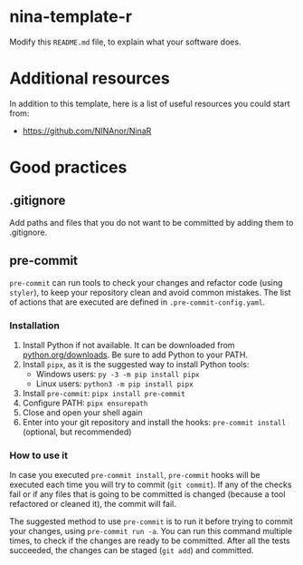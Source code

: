 # nina-template-r

Modify this `README.md` file, to explain what your software does.

# Additional resources

In addition to this template, here is a list of useful resources you could start from:
- https://github.com/NINAnor/NinaR

# Good practices

## .gitignore

Add paths and files that you do not want to be committed by adding them to .gitignore.

## pre-commit

`pre-commit` can run tools to check your changes and refactor code (using `styler`), to keep your repository clean and avoid common mistakes. The list of actions that are executed are defined in `.pre-commit-config.yaml`.

### Installation

1. Install Python if not available. It can be downloaded from [python.org/downloads](https://www.python.org/downloads/). Be sure to add Python to your PATH.
2. Install `pipx`, as it is the suggested way to install Python tools:
   - Windows users: `py -3 -m pip install pipx`
   - Linux users: `python3 -m pip install pipx`
3. Install `pre-commit`: `pipx install pre-commit`
4. Configure PATH: `pipx ensurepath`
5. Close and open your shell again
6. Enter into your git repository and install the hooks: `pre-commit install` (optional, but recommended)

### How to use it

In case you executed `pre-commit install`, `pre-commit` hooks will be executed each time you will try to commit (`git commit`). If any of the checks fail or if any files that is going to be committed is changed (because a tool refactored or cleaned it), the commit will fail.

The suggested method to use `pre-commit` is to run it before trying to commit your changes, using `pre-commit run -a`. You can run this command multiple times, to check if the changes are ready to be committed.
After all the tests succeeded, the changes can be staged (`git add`) and committed.
